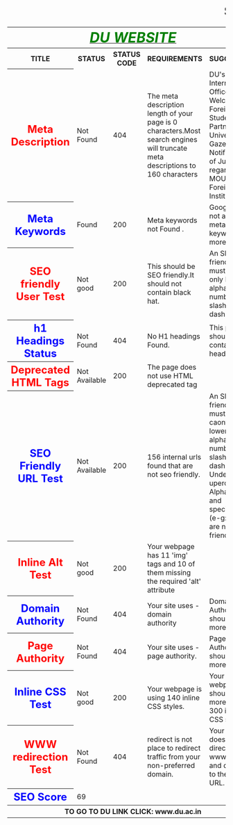 <html>
<head><b><h1><marquee>SEO REPORT</marquee></h1></b></head>
<table>
<tr>
<th colspan="6"><b><u><i><font color="green" size="6">DU WEBSITE</font></i></u></b></th>
</tr>
<tr>
<th><b>TITLE</b></th><th><b>STATUS</b></th><th><b>STATUS CODE</b></th><th><b>REQUIREMENTS</b></th><th><b>SUGGESTION</b></th>
</tr>
<tr>
<th><font color="red" size="5">Meta Description</font></th>
<td>Not Found</td>
<td>404</td>
<td> The meta description length of your page is 0 characters.Most search engines will truncate meta descriptions to 160 characters</td>
<td>DU's International Offices Welcome Foreign Students and Partner Universities · Gazette Notification of July 2016 regarding MOU with Foreign Institutions.
</td>
</tr>
<tr>
<th><font color="blue" size="5">Meta Keywords</font></th>
<td>Found</td>
<td>200</td>
<td>Meta keywords not Found .</td>
<td> Google Does not accept meta keywords any more.</td>
</tr>
<tr>
<th><font color="red" size="5">SEO friendly User Test</font></th>
<td>Not good</td>
<td>200</td>
<td>This should be SEO friendly.It should not contain black hat.</td>
<td>An SEO friendly url must contain only lower alphabets, numbers, slashes(/), dash(-).</td>
</tr>
<tr>
<th><font color="blue" size="5">h1 Headings Status</font></th>
<td>Not Found</td>
<td>404</td>
<td>No H1 headings Found.</td>
<td>This page should contain h1,h2 heading.</td>
</tr>
<tr>
<th><font color="red" size="5">Deprecated HTML Tags</font></th>
<td>Not Available</td>
<td>200</td>
<td>The page does not use HTML deprecated tag</td>
</tr>
<tr>
<th><font color="blue" size="5">SEO Friendly URL Test</font></th>
<td>Not Available</td>
<td>200</td>
<td>156 internal urls found that are not seo friendly. </td>
<td>An SEO friendly url must caontain only lower alphabets, numbers, slashes(/), dash(-). Underscores, upercase Alphabets and specialchars (e-g: & ? %) are nto seo friendly.</td>
</tr>
<tr>
<th><font color="red" size="5">Inline Alt Test</font></th>
<td>Not good</td>
<td>200</td>
<td>Your webpage has 11 'img' tags and 10 of them missing the required 'alt' attribute</td>
</tr>
<tr>
<th><font color="blue" size="5">Domain Authority</font></th>
<td>Not Found</td>
<td>404</td>
<td>Your site uses - domain authority</td>
<td>Domain Authority should be more than 20.</td>
</tr>
<tr>
<th><font color="red" size="5">Page Authority</font></th>
<td>Not Found</td>
<td>404</td>
<td>Your site uses - page authority.</td>
<td>Page Authority should be more than 20</td>
</tr>
<tr>
<th><font color="blue" size="5">Inline CSS Test</font></th>
<td>Not good</td>
<td>200</td>
<td>Your webpage is using 140 inline CSS styles.</td>
<td>Your webpage should have more than 300 inline CSS styles.</td>
</tr>
<tr>
<th><font color="red" size="5">WWW redirection Test</font></th>
<td>Not Found</td>
<td>404</td>
<td>redirect is not place to redirect traffic from your non-preferred domain. </td>
<td>Your website does not directs www.du.ac.in and du.ac.in to the same URL.</td>
</tr>
<tr>
<th><font color="blue" size="5">SEO Score</font></th>
<td>69</td>
</tr>
<th colspan="6">TO GO TO DU LINK CLICK: www.du.ac.in </th>
</table>
</html>
